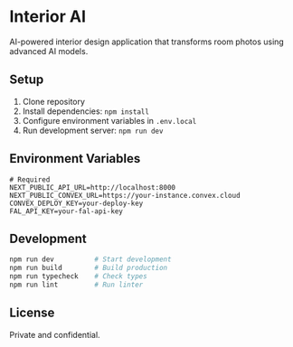 # Interior AI

AI-powered interior design application that transforms room photos using advanced AI models.

## Setup

1. Clone repository
2. Install dependencies: `npm install`
3. Configure environment variables in `.env.local`
4. Run development server: `npm run dev`

## Environment Variables

```env
# Required
NEXT_PUBLIC_API_URL=http://localhost:8000
NEXT_PUBLIC_CONVEX_URL=https://your-instance.convex.cloud
CONVEX_DEPLOY_KEY=your-deploy-key
FAL_API_KEY=your-fal-api-key
```

## Development

```bash
npm run dev          # Start development
npm run build        # Build production
npm run typecheck    # Check types
npm run lint         # Run linter
```

## License

Private and confidential.